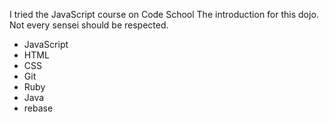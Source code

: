 I tried the JavaScript course on Code School
The introduction for this dojo. Not every sensei should be respected.
* JavaScript
* HTML
* CSS
* Git
* Ruby 
* Java
* rebase
